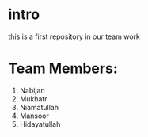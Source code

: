 # intro
this is a first repository in our team work
# Team Members:
1. Nabijan
2. Mukhatr
3. Niamatullah
4. Mansoor
5. Hidayatullah
